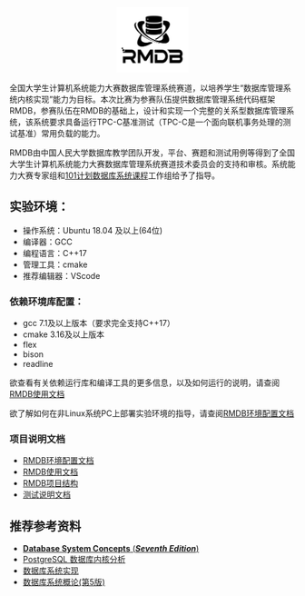 <div align="center">
<img src="RMDB.jpg"  width=25%  /> 
</div>



全国大学生计算机系统能力大赛数据库管理系统赛道，以培养学生“数据库管理系统内核实现”能力为目标。本次比赛为参赛队伍提供数据库管理系统代码框架RMDB，参赛队伍在RMDB的基础上，设计和实现一个完整的关系型数据库管理系统，该系统要求具备运行TPC-C基准测试（TPC-C是一个面向联机事务处理的测试基准）常用负载的能力。

RMDB由中国人民大学数据库教学团队开发，平台、赛题和测试用例等得到了全国大学生计算机系统能力大赛数据库管理系统赛道技术委员会的支持和审核。系统能力大赛专家组和[101计划数据库系统课程](http://101.pku.edu.cn/courseDetails?id=DC767C683D697417E0555943CA7634DE)工作组给予了指导。

## 实验环境：
- 操作系统：Ubuntu 18.04 及以上(64位)
- 编译器：GCC
- 编程语言：C++17
- 管理工具：cmake
- 推荐编辑器：VScode

### 依赖环境库配置：
- gcc 7.1及以上版本（要求完全支持C++17）
- cmake 3.16及以上版本
- flex
- bison
- readline

欲查看有关依赖运行库和编译工具的更多信息，以及如何运行的说明，请查阅[RMDB使用文档](RMDB使用文档.pdf)

欲了解如何在非Linux系统PC上部署实验环境的指导，请查阅[RMDB环境配置文档](RMDB环境配置文档.pdf)

### 项目说明文档

- [RMDB环境配置文档](RMDB环境配置文档.pdf)
- [RMDB使用文档](RMDB使用文档.pdf)
- [RMDB项目结构](RMDB项目结构.pdf)
- [测试说明文档](测试说明文档.pdf)

## 推荐参考资料

- [**Database System Concepts** (***Seventh Edition***)](https://db-book.com/)
- [PostgreSQL 数据库内核分析](https://book.douban.com/subject/6971366//)
- [数据库系统实现](https://book.douban.com/subject/4838430/)
- [数据库系统概论(第5版)](http://chinadb.ruc.edu.cn/second/url/2)
